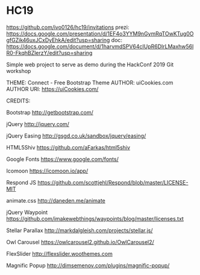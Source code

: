 # HC19

https://github.com/ivo0126/hc19/invitations
prezi: https://docs.google.com/presentation/d/1EF4o3YYM9nGymRqTOwKTug0OgfGZik46uxJCxDyEhkA/edit?usp=sharing
doc: https://docs.google.com/document/d/1harvmdSPV64cIUpR6DlrLMaxhw56lR0-FkqhBZlerzY/edit?usp=sharing

Simple web project to serve as demo during the HackConf 2019 Git workshop

THEME: Connect - Free Bootstrap Theme
AUTHOR: uiCookies.com
AUTHOR URI: https://uiCookies.com/


CREDITS:

Bootstrap
http://getbootstrap.com/

jQuery
http://jquery.com/

jQuery Easing
http://gsgd.co.uk/sandbox/jquery/easing/

HTML5Shiv
https://github.com/aFarkas/html5shiv

Google Fonts
https://www.google.com/fonts/

Icomoon
https://icomoon.io/app/

Respond JS
https://github.com/scottjehl/Respond/blob/master/LICENSE-MIT

animate.css
http://daneden.me/animate

jQuery Waypoint
https://github.com/imakewebthings/waypoints/blog/master/licenses.txt

Stellar Parallax
http://markdalgleish.com/projects/stellar.js/

Owl Carousel
https://owlcarousel2.github.io/OwlCarousel2/

FlexSlider
http://flexslider.woothemes.com

Magnific Popup
http://dimsemenov.com/plugins/magnific-popup/
